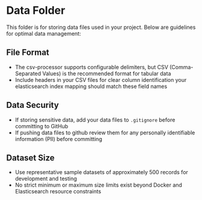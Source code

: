 # Data Folder

This folder is for storing data files used in your project. Below are guidelines
for optimal data management:

## File Format

- The csv-processor supports configurable delimiters, but CSV (Comma-Separated
  Values) is the recommended format for tabular data
- Include headers in your CSV files for clear column identification your
  elasticsearch index mapping should match these field names

## Data Security

- If storing sensitive data, add your data files to `.gitignore` before
  committing to GitHub
- If pushing data files to github review them for any personally identifiable
  information (PII) before committing

## Dataset Size

- Use representative sample datasets of approximately 500 records for
  development and testing
- No strict minimum or maximum size limits exist beyond Docker and Elasticsearch
  resource constraints
